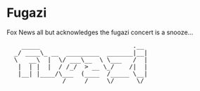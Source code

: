 # Fugazi

Fox News all but acknowledges the fugazi concert is a snooze...
<pre>
    _____                         .__ 
  _/ ____\_ __  _________  _______|__|
  \   __\  |  \/ ___\__  \ \___   /  |
   |  | |  |  / /_/  > __ \_/    /|  |
   |__| |____/\___  (____  /_____ \__|
               /_____/     \/      \/
</pre>
